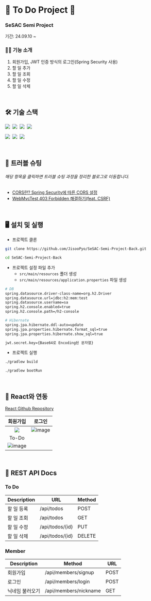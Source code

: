 # 📜 To Do Project 📜

### SeSAC Semi Project

기간: 24.09.10 ~

### 💁‍♀️ 기능 소개

1. 회원가입, JWT 인증 방식의 로그인(Spring Security 사용)
3. 할 일 추가
4. 할 일 조회
5. 할 일 수정
6. 할 일 삭제

<br>

## 🛠️ 기술 스택

<img src="https://img.shields.io/badge/Java-007396?style=flat-square&logo=OpenJDK&logoColor=white">&nbsp;
<img src="https://img.shields.io/badge/Spring-6DB33F?style=flat-square&logo=spring&logoColor=white">&nbsp;
<img src="https://img.shields.io/badge/Spring Boot-6DB33F?style=flat-square&logo=springboot&logoColor=white">&nbsp;
<img src="https://img.shields.io/badge/Spring Security-6DB33F?style=flat-square&logo=springsecurity&logoColor=white">&nbsp;

<img src="https://img.shields.io/badge/MySQL-4479A1?style=flat-square&logo=mysql&logoColor=white">&nbsp;
<img src="https://img.shields.io/badge/Gradle-02303A?style=flat-square&logo=gradle&logoColor=white">&nbsp;
<img src="https://img.shields.io/badge/Notion-000000?style=flat-square&logo=notion&logoColor=white">&nbsp;

<br>

## 🎯 트러블 슈팅

###### 해당 항목을 클릭하면 트러블 슈팅 과정을 정리한 블로그로 이동합니다.

* [CORS란? Spring Security에 따른 CORS 설정](https://argente29.tistory.com/151)
* [WebMvcTest 403 Forbidden 해결하기(feat. CSRF)](https://argente29.tistory.com/152)

<br>

## 🖥️ 설치 및 실행

* 프로젝트 클론

```bash
git clone https://github.com/JisooPyo/SeSAC-Semi-Project-Back.git

cd SeSAC-Semi-Project-Back
```

* 프로젝트 설정 파일 추가
  * `src/main/resources` 폴더 생성
  * `src/main/resources/application.properties` 파일 생성

```bash
# DB
spring.datasource.driver-class-name=org.h2.Driver
spring.datasource.url=jdbc:h2:mem:test
spring.datasource.username=sa
spring.h2.console.enabled=true
spring.h2.console.path=/h2-console

# Hibernate
spring.jpa.hibernate.ddl-auto=update
spring.jpa.properties.hibernate.format_sql=true
spring.jpa.properties.hibernate.show_sql=true

jwt.secret.key={Base64로 Encoding된 문자열}
```

* 프로젝트 실행

```bash
./gradlew build

./gradlew bootRun
```

<br>

## 🔄️ React와 연동

[React Github Repository](https://github.com/JisooPyo/SeSAC-Semi-Project-Front)

|회원가입|로그인|
|:---:|:---:|
|<img src="https://github.com/user-attachments/assets/c8955092-8c29-4499-ae15-73d095b8f482">|![image](https://github.com/user-attachments/assets/5fa41195-d0ab-4dbd-b5f9-8c1d1241895e)|
|To-Do||
|![image](https://github.com/user-attachments/assets/0b1d64d5-8345-4452-9302-6c79b090cd41)||

<br>

## 📜 REST API Docs

### To Do

|Description|URL|Method|
|---|---|---|
|할 일 등록|/api/todos|POST|
|할 일 조회|/api/todos|GET|
|할 일 수정|/api/todos/{id}|PUT|
|할 일 삭제|/api/todos/{id}|DELETE|

### Member

|Description|Method|URL|
|---|---|---|
|회원가입|/api/members/signup|POST|
|로그인|/api/members/login|POST|
|닉네임 불러오기|/api/members/nickname|GET|
